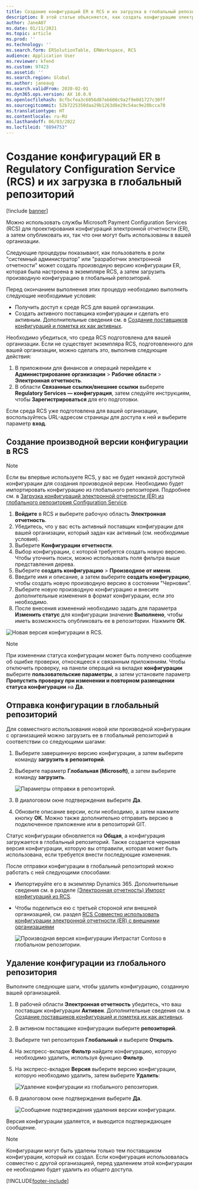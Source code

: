 ```yaml
---
title: Создание конфигураций ER в RCS и их загрузка в глобальный репозиторий
description: В этой статье объясняется, как создать конфигурацию электронной отчетности (ER) в Microsoft Regulatory Configuration Services (RCS) и отправить ее в глобальный репозиторий.
author: JaneA07
ms.date: 01/11/2021
ms.topic: article
ms.prod: ''
ms.technology: ''
ms.search.form: ERSolutionTable, ERWorkspace, RCS
audience: Application User
ms.reviewer: kfend
ms.custom: 97423
ms.assetid: ''
ms.search.region: Global
ms.author: janeaug
ms.search.validFrom: 2020-02-01
ms.dyn365.ops.version: AX 10.0.9
ms.openlocfilehash: 8cfbcfea3c6056d87eb600c9a2f9e0d1727c30ff
ms.sourcegitcommit: 52b7225350daa29b1263d8e29c54ac9e20bcca70
ms.translationtype: HT
ms.contentlocale: ru-RU
ms.lasthandoff: 06/03/2022
ms.locfileid: "8894753"
---
```

# <a name="create-er-configurations-in-regulatory-configuration-services-rcs-and-upload-them-to-the-global-repository"></a>Создание конфигураций ER в Regulatory Configuration Service (RCS) и их загрузка в глобальный репозиторий

[!include [banner](../includes/banner.md)]

Можно использовать службы Microsoft Payment Configuration Services (RCS) для проектирования конфигураций электронной отчетности (ER), а затем опубликовать их, так что они могут быть использованы в вашей организации.

Следующие процедуры показывают, как пользователь в роли "системный администратор" или "разработчик электронной отчетности" может создать производную версию конфигурации ER, которая была настроена в экземпляре RCS, а затем загрузить производную конфигурацию в глобальный репозиторий. 

Перед окончанием выполнения этих процедур необходимо выполнить следующие необходимые условия:

- Получить доступ к среде RCS для вашей организации.
- Создать активного поставщика конфигурации и сделать его активным. Дополнительные сведения см. в [Создание поставщиков конфигураций и пометка их как активных](../../fin-ops-core/dev-itpro/analytics/tasks/er-configuration-provider-mark-it-active-2016-11.md).

Необходимо убедиться, что среда RCS подготовлена для вашей организации. Если не существует экземпляра RCS, подготовленного для вашей организации, можно сделать это, выполнив следующие действия:

1. В приложении для финансов и операций перейдите к **Администрирование организации** \> **Рабочие области** \> **Электронная отчетность**.
2. В области **Связанные ссылки/внешние ссылки** выберите **Regulatory Services — конфигурация**, затем следуйте инструкциям, чтобы **Зарегистрироваться** для его подготовки.

Если среда RCS уже подготовлена для вашей организации, воспользуйтесь URL-адресом страницы для доступа к ней и выберите параметр **вход**.

## <a name="create-a-derived-version-of-a-configuration-in-rcs"></a>Создание производной версии конфигурации в RCS

> [!NOTE]
> Если вы впервые используете RCS, у вас не будет никакой доступной конфигурации для создания производной версии. Необходимо будет импортировать конфигурацию из глобального репозитория. Подробнее см. в [Загрузка конфигураций электронной отчетности (ER) из глобального репозитория Configuration Service](../../fin-ops-core/dev-itpro/analytics/er-download-configurations-global-repo.md).

1. **Войдите** в RCS и выберите рабочую область **Электронная отчетность**.
2. Убедитесь, что у вас есть активный поставщик конфигурации для вашей организации, который задан как активный (см. необходимые условия). 
3. Выберите **Конфигурации отчетности**.
4. Выбор конфигурации, с которой требуется создать новую версию. Чтобы уточнить поиск, можно использовать поля фильтра выше представления дерева.
5. Выберите **создать конфигурацию** \> **Производное от имени**.
6. Введите имя и описание, а затем выберите **создать конфигурацию**, чтобы создать новую производную версию в состоянии "Черновик".
7. Выберите новую производную конфигурацию и внесите дополнительные изменения в формат конфигурации, если это необходимо. 
8. После внесения изменений необходимо задать для параметра **Изменить статус** для конфигурации значение **Выполнено**, чтобы иметь возможность опубликовать ее в репозитории. Нажмите **ОК**.

![Новая версия конфигурации в RCS.](media/RCS_CompleteConfig.JPG)

> [!NOTE]
> При изменении статуса конфигурации может быть получено сообщение об ошибке проверки, относящееся к связанным приложениям. Чтобы отключить проверку, на панели операций на вкладке **конфигурации** выберите **пользовательские параметры**, а затем установите параметр **Пропустить проверку при изменении и повторном размещении статуса конфигурации** на **Да**. 

## <a name="upload-a-configuration-to-the-global-repository"></a>Отправка конфигурации в глобальный репозиторий

Для совместного использования новой или производной конфигурации с организацией можно загрузить ее в глобальный репозиторий в соответствии со следующими шагами:

1. Выберите завершенную версию конфигурации, а затем выберите команду **загрузить в репозиторий**.
2. Выберите параметр **Глобальная (Microsoft)**, а затем выберите команду **загрузить**.

    ![Параметры отправки в репозиторий.](media/RCS_Upload_to_GlobalRepo_options.JPG)

3. В диалоговом окне подтверждения выберите **Да**. 
4. Обновите описание версии, если необходимо, а затем нажмите кнопку **ОК**. Можно также дополнительно отправить версию в подключенное приложение или в репозиторий GIT.  

Статус конфигурации обновляется на **Общая**, а конфигурация загружается в глобальный репозиторий. Также создается черновая версия конфигурации, которую вы отправили, которая может быть использована, если требуется внести последующие изменения.

После отправки конфигурации в глобальный репозиторий можно работать с ней следующими способами:

- Импортируйте его в экземпляр Dynamics 365. Дополнительные сведения см. в разделе [(Электронная отчетность) Импорт конфигураций из RCS](../../fin-ops-core/dev-itpro/analytics/tasks/import-configuration-rcs.md).
- Чтобы поделиться ею с третьей стороной или внешней организацией, см. раздел [RCS Совместно использовать конфигурации электронной отчетности (ER) с внешними организациями](rcs-global-repo-share-configuration.md)

    ![Производная версия конфигурации Интрастат Contoso в глобальном репозитории.](media/RCS_Config_upload_GlobalRepo.JPG)

## <a name="delete-a-configuration-from-the-global-repository"></a>Удаление конфигурации из глобального репозитория
Выполните следующие шаги, чтобы удалить конфигурацию, созданную вашей организацией.

1. В рабочей области **Электронная отчетность** убедитесь, что ваш поставщик конфигурации **Активен**. Дополнительные сведения см. в [Создание поставщиков конфигураций и пометка их как активных](../../fin-ops-core/dev-itpro/analytics/tasks/er-configuration-provider-mark-it-active-2016-11.md).
2. В активном поставщике конфигурации выберите **репозиторий**.
3. Выберите тип репозитория **Глобальный** и выберите **Открыть**.
4. На экспресс-вкладке **Фильтр** найдите конфигурацию, которую необходимо удалить, используя функцию **Фильтр**.
5. На экспресс-вкладке **Версия** выберите версию конфигурации, которую необходимо удалить, затем выберите **Удалить**:

    ![Удаление конфигурации из глобального репозитория.](media/RCS_Delete_from_GlobalRepo.JPG)

6. В диалоговом окне подтверждения выберите **Да**.

    ![Сообщение подтверждения удаления версии конфигурации.](media/RCS_Delete_from_GlobalRepo_Msg.JPG)
 
Версия конфигурации удаляется, и выводится подтверждающее сообщение. 

> [!NOTE]
> Конфигурации могут быть удалены только тем поставщиком конфигурации, который их создал. Если конфигурация использовалась совместно с другой организацией, перед удалением этой конфигурации ее необходимо будет удалить из общего доступа.
 


[!INCLUDE[footer-include](../../includes/footer-banner.md)]
